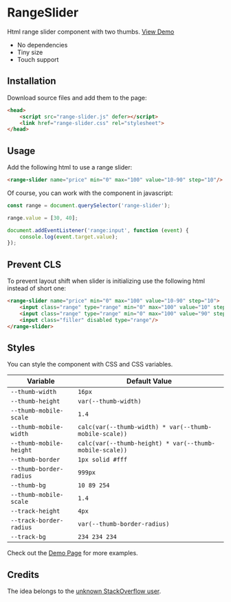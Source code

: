 # RangeSlider

Html range slider component with two thumbs.
[View Demo](https://codepen.io/vovayatsyuk/full/ZEvPJeW)

 -  No dependencies
 -  Tiny size
 -  Touch support

## Installation

Download source files and add them to the page:

```html
<head>
    <script src="range-slider.js" defer></script>
    <link href="range-slider.css" rel="stylesheet">
</head>
```

## Usage

Add the following html to use a range slider:

```html
<range-slider name="price" min="0" max="100" value="10-90" step="10"/>
```

Of course, you can work with the component in javascript:

```js
const range = document.querySelector('range-slider');

range.value = [30, 40];

document.addEventListener('range:input', function (event) {
    console.log(event.target.value);
});
```

## Prevent CLS

To prevent layout shift when slider is initializing use the following html
instead of short one:

```html
<range-slider name="price" min="0" max="100" value="10-90" step="10">
    <input class="range" type="range" min="0" max="100" value="10" step="10"/>
    <input class="range" type="range" min="0" max="100" value="90" step="10"/>
    <input class="filler" disabled type="range"/>
</range-slider>
```

## Styles

You can style the component with CSS and CSS variables.

Variable                  | Default Value
--------------------------|--------------
`--thumb-width`           | `16px`
`--thumb-height`          | `var(--thumb-width)`
`--thumb-mobile-scale`    | `1.4`
`--thumb-mobile-width`    | `calc(var(--thumb-width) * var(--thumb-mobile-scale))`
`--thumb-mobile-height`   | `calc(var(--thumb-height) * var(--thumb-mobile-scale))`
`--thumb-border`          | `1px solid #fff`
`--thumb-border-radius`   | `999px`
`--thumb-bg`              | `10 89 254`
`--thumb-mobile-scale`    | `1.4`
`--track-height`          | `4px`
`--track-border-radius`   | `var(--thumb-border-radius)`
`--track-bg`              | `234 234 234`

Check out the [Demo Page](https://codepen.io/vovayatsyuk/pen/ZEvPJeW?editors=0010) for more examples.

## Credits

The idea belongs to the [unknown StackOverflow user](https://stackoverflow.com/a/44384948).
